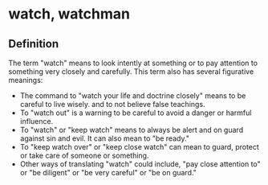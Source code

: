 # watch, watchman

## Definition

The term "watch" means to look intently at something or to pay attention to something very closely and carefully. This term also has several figurative meanings:

* The command to "watch your life and doctrine closely" means to be careful to live wisely. and to not believe false teachings.
* To "watch out" is a warning to be careful to avoid a danger or harmful influence.
* To "watch" or "keep watch" means to always be alert and on guard against sin and evil. It can also mean to "be ready."
* To "keep watch over" or "keep close watch" can mean to guard, protect or take care of someone or something.
* Other ways of translating "watch" could include, "pay close attention to" or "be diligent" or "be very careful" or "be on guard."
